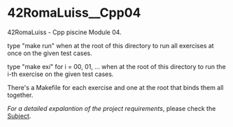 # 42RomaLuiss__Cpp04
42RomaLuiss - Cpp piscine Module 04.

type "make run" when at the root of this directory to run all exercises at once on the given test cases.

type "make ex*i*" for i = 00, 01, ... when at the root of this directory to run the i-th exercise on the given test cases. 

There's a Makefile for each exercise and one at the root that binds them all together.

*For a detailed expalantion of the project requirements*, please check the [Subject](en.subject.pdf).
